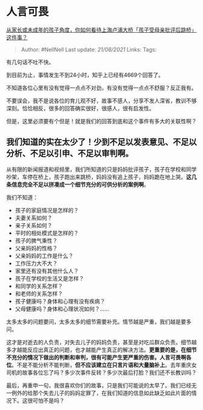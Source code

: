 # 人言可畏
[从家长或未成年的孩子角度，你如何看待上海卢浦大桥「孩子受母亲批评后跳桥」这件事？](https://www.zhihu.com/question/320650054/answer/656011283)

> Author: #NellNell 
> Last update: *21/08/2021* 
> Links:
> Tags: 

有几句话不吐不快。

到目前为止，事情发生不到24小时，知乎上已经有4669个回答了。

不知道各位心里有没有觉得一点点不对劲，有没有觉得一点点不舒服？反正我有。

不要误会，我不是说各位的育儿观不好，故事不感人，分享不发人深省，教训不够深刻。恰恰相反，很多的回答确实很好，很感人，很有启发性。

但是，这里必须要有个但是！就是我们的回答到底和这个事件有多大的关联性啊？

## 我们知道的实在太少了！少到不足以发表意见、不足以分析、不足以引申、不足以审判啊。

从有限的新闻报道和视频里，我们所知道的只是妈妈批评孩子，孩子在学校和同学吵架，车停在桥上，孩子跑出来跳桥，妈妈没有追上孩子，妈妈跪在地上哭。**这几条信息完全不足以拼凑成一个细节充分的可供分析的案例啊**。

我们不知道：

-   孩子的家庭情况是怎样的？
-   夫妻关系如何？
-   亲子关系如何？
-   平时的相处模式是怎样的？
-   孩子的脾气秉性？
-   父亲妈妈的性格？
-   父亲妈妈的工作是什么？
-   工作压力大不大？
-   家里还有没有其他什么人？
-   孩子在学校的生活又是怎样？
-   和同学的关系怎样？
-   和老师的关系怎样？
-   孩子健康吗？身体和心理有没有疾病？
-   父母健康吗？身体和心理状况如何？……

太多太多的问题要问，太多太多的细节需要补充。情节越是严重，我们越是要多问。

这才是对逝去的人负责，对失去儿子的妈妈负责，甚至是对吃瓜群众负责。细节越多才越能反应出真正的问题，也才越能产生真正的解决方法。**更重要的是，在细节不充分的情况下做出的判断和审判，很有可能产生更严重的伤害。人言可畏啊各位**。不是不能分析不能判断，**但不应该建立在只言片语和大量脑补上**。去年重庆女司机的故事各位忘了吗？多少次事件反转？多少次最后打脸？我们还不长教训吗？

最后，再重申一句，我很喜欢你们的故事，只是我们可能说的太早了。我们已经无一例外的给那个失去儿子的妈妈定罪了，在我们知道的信息如此缺乏如此片面的情况下。这很可怕不是吗？
